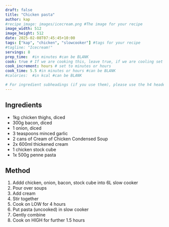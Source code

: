 ```yaml
---
draft: false
title: "Chicken pasta"
author: kap
#recipe_image: images/icecream.png #The image for your recipe
image_width: 512
image_height: 512
date: 2025-02-08T07:45:45+10:00
tags: ["kap", "chicken", "slowcooker"] #tags for your recipe
#tagline: "Icecream!"
servings: 8
prep_time:  #in minutes #can be BLANK
cook: true # If we are cooking this, leave true, if we are cooling set to false
cook_increment: hours # set to minutes or hours
cook_time: 5.5 #in minutes or hours #can be BLANK
#calories:  #in kcal #can be BLANK

# For ingredient subheadings (if you use them), please use the h4 header.  For print view I have those elements targeted
---
```


## Ingredients

- 1kg chicken thighs, diced
- 300g bacon, diced
- 1 onion, diced
- 3 teaspoons minced garlic
- 2 cans of Cream of Chicken Condensed Soup
- 2x 600ml thickened cream
- 1 chicken stock cube
- 1x 500g penne pasta

## Method

1. Addd chicken, onion, bacon, stock cube into 6L slow cooker
1. Pour over soups
1. Add cream
1. Stir together
1. Cook on LOW for 4 hours
1. Put pasta (uncooked) in slow cooker
1. Gently combine
1. Cook on HIGH for further 1.5 hours